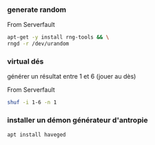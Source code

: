 
### generate random

From Serverfault

```bash
apt-get -y install rng-tools && \
rngd -r /dev/urandom
```

### virtual dés
générer un résultat entre 1 et 6 (jouer au dès)

From Serverfault

```bash
shuf -i 1-6 -n 1
```

### installer un démon générateur d'antropie


```bash
apt install haveged
```
